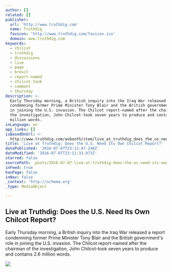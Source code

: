 ```yaml
---
author: []
related: []
publisher:
  url: 'http://www.truthdig.com'
  name: Truthdig
  favicon: 'http://www.truthdig.com/favicon.ico'
  domain: www.truthdig.com
keywords:
  - chilcot
  - truthdig
  - discussions
  - live
  - page
  - brexit
  - report-named
  - chilcot-took
  - comment
  - thursday
description: >-
  Early Thursday morning, a British inquiry into the Iraq War released a report
  condemning former Prime Minister Tony Blair and the British government's role
  in joining the U.S. invasion. The Chilcot report-named after the chairman of
  the investigation, John Chilcot-took seven years to produce and contains 2.6
  million words.
inLanguage: en
app_links: []
isBasedOnUrl: >-
  http://www.truthdig.com/avbooth/item/live_at_truthdig_does_the_us_need_its_own_chilcot_report_20160706
title: 'Live at Truthdig: Does the U.S. Need Its Own Chilcot Report?'
datePublished: '2016-07-07T23:11:47.248Z'
dateModified: '2016-07-07T23:11:33.973Z'
starred: false
sourcePath: _posts/2016-07-07-live-at-truthdig-does-the-us-need-its-own-chilcot-report.md
inFeed: true
hasPage: false
inNav: false
_context: 'http://schema.org'
_type: MediaObject

---
```

<article style=""><h1>Live at Truthdig: Does the U.S. Need Its Own Chilcot Report?</h1><p>Early Thursday morning, a British inquiry into the Iraq War released a report condemning former Prime Minister Tony Blair and the British government's role in joining the U.S. invasion. The Chilcot report-named after the chairman of the investigation, John Chilcot-took seven years to produce and contains 2.6 million words.</p><img src="http://www.truthdig.com/images/eartothegrounduploads/ChilcotAVBlair_590.jpg" /></article>